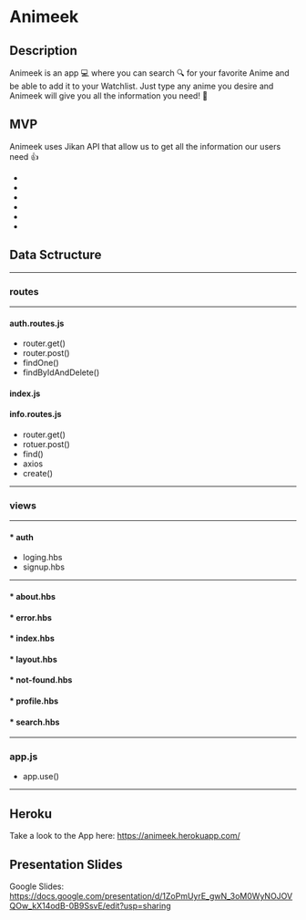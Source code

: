 # Animeek

## Description

Animeek is an app 💻 where you can search 🔍 for your favorite Anime and be able to add it to your Watchlist. Just type any anime you desire and Animeek will give you all the information you need! 💫

## MVP

Animeek uses Jikan API that allow us to get all the information our users need 👍

*
*
*
*
*
*


## Data Sctructure
***
### routes
***
#### auth.routes.js
- router.get()
- router.post()
- findOne()
- findByIdAndDelete()

#### index.js

#### info.routes.js
- router.get()
- rotuer.post()
- find()
- axios
- create() 

***
### views
***
#### * auth
- loging.hbs
- signup.hbs
***
#### * about.hbs
#### * error.hbs
#### * index.hbs
#### * layout.hbs
#### * not-found.hbs
#### * profile.hbs
#### * search.hbs
***
### app.js
- app.use()
***
## Heroku

Take a look to the App here: <https://animeek.herokuapp.com/>

## Presentation Slides

Google Slides: <https://docs.google.com/presentation/d/1ZoPmUyrE_gwN_3oM0WyNOJOVQOw_kX14odB-0B9SsvE/edit?usp=sharing>



